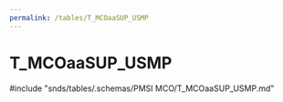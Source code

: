 ```yaml
---
permalink: /tables/T_MCOaaSUP_USMP
---
```

# T\_MCOaaSUP\_USMP
<!-- SPDX-License-Identifier: MPL-2.0 -->

<!-- ATTENTION : Ne pas supprimer ou modifier la ligne ci-dessous -->
#include "snds/tables/.schemas/PMSI MCO/T_MCOaaSUP_USMP.md"
<!-- ATTENTION : Ne pas supprimer ou modifier la ligne ci-dessus -->
